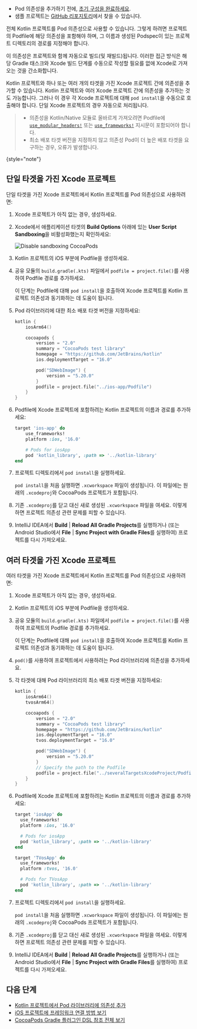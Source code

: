[//]: # (title: Kotlin 프로젝트를 CocoaPods 의존성으로 사용하기)

<tldr>

* Pod 의존성을 추가하기 전에, [초기 구성을 완료하세요](multiplatform-cocoapods-overview.md#set-up-an-environment-to-work-with-cocoapods).
* 샘플 프로젝트는 [GitHub 리포지토리](https://github.com/Kotlin/kmp-with-cocoapods-multitarget-xcode-sample)에서 찾을 수 있습니다.

</tldr>

전체 Kotlin 프로젝트를 Pod 의존성으로 사용할 수 있습니다. 그렇게 하려면 프로젝트의 Podfile에 해당 의존성을 포함해야 하며, 그 이름과 생성된 Podspec이 있는 프로젝트 디렉토리의 경로를 지정해야 합니다.

이 의존성은 프로젝트와 함께 자동으로 빌드(및 재빌드)됩니다. 이러한 접근 방식은 해당 Gradle 태스크와 Xcode 빌드 단계를 수동으로 작성할 필요를 없애 Xcode로 가져오는 것을 간소화합니다.

Kotlin 프로젝트와 하나 또는 여러 개의 타겟을 가진 Xcode 프로젝트 간에 의존성을 추가할 수 있습니다. Kotlin 프로젝트와 여러 Xcode 프로젝트 간에 의존성을 추가하는 것도 가능합니다. 그러나 이 경우 각 Xcode 프로젝트에 대해 `pod install`을 수동으로 호출해야 합니다. 단일 Xcode 프로젝트의 경우 자동으로 처리됩니다.

> * 의존성을 Kotlin/Native 모듈로 올바르게 가져오려면 Podfile에 [`use_modular_headers!`](https://guides.cocoapods.org/syntax/podfile.html#use_modular_headers_bang) 또는 [`use_frameworks!`](https://guides.cocoapods.org/syntax/podfile.html#use_frameworks_bang) 지시문이 포함되어야 합니다.
> * 최소 배포 타겟 버전을 지정하지 않고 의존성 Pod이 더 높은 배포 타겟을 요구하는 경우, 오류가 발생합니다.
>
{style="note"}

## 단일 타겟을 가진 Xcode 프로젝트

단일 타겟을 가진 Xcode 프로젝트에서 Kotlin 프로젝트를 Pod 의존성으로 사용하려면:

1. Xcode 프로젝트가 아직 없는 경우, 생성하세요.
2. Xcode에서 애플리케이션 타겟의 **Build Options** 아래에 있는 **User Script Sandboxing**을 비활성화했는지 확인하세요:

   ![Disable sandboxing CocoaPods](disable-sandboxing-cocoapods.png)

3. Kotlin 프로젝트의 iOS 부분에 Podfile을 생성하세요.
4. 공유 모듈의 `build.gradle(.kts)` 파일에서 `podfile = project.file()`를 사용하여 Podfile 경로를 추가하세요.

   이 단계는 Podfile에 대해 `pod install`을 호출하여 Xcode 프로젝트를 Kotlin 프로젝트 의존성과 동기화하는 데 도움이 됩니다.
5. Pod 라이브러리에 대한 최소 배포 타겟 버전을 지정하세요:

    ```kotlin
    kotlin {
        iosArm64()

        cocoapods {
            version = "2.0"
            summary = "CocoaPods test library"
            homepage = "https://github.com/JetBrains/kotlin"
            ios.deploymentTarget = "16.0"
   
            pod("SDWebImage") {
                version = "5.20.0"
            }
            podfile = project.file("../ios-app/Podfile")
        }
    }
    ```

6. Podfile에 Xcode 프로젝트에 포함하려는 Kotlin 프로젝트의 이름과 경로를 추가하세요:

    ```ruby
    target 'ios-app' do
        use_frameworks!
        platform :ios, '16.0'
    
        # Pods for iosApp
        pod 'kotlin_library', :path => '../kotlin-library'
    end
    ```

7. 프로젝트 디렉토리에서 `pod install`을 실행하세요.

   `pod install`을 처음 실행하면 `.xcworkspace` 파일이 생성됩니다. 이 파일에는 원래의 `.xcodeproj`와 CocoaPods 프로젝트가 포함됩니다.
8. 기존 `.xcodeproj`를 닫고 대신 새로 생성된 `.xcworkspace` 파일을 여세요. 이렇게 하면 프로젝트 의존성 관련 문제를 피할 수 있습니다.
9. IntelliJ IDEA에서 **Build** | **Reload All Gradle Projects**를 실행하거나 (또는 Android Studio에서 **File** | **Sync Project with Gradle Files**를 실행하여) 프로젝트를 다시 가져오세요.

## 여러 타겟을 가진 Xcode 프로젝트

여러 타겟을 가진 Xcode 프로젝트에서 Kotlin 프로젝트를 Pod 의존성으로 사용하려면:

1. Xcode 프로젝트가 아직 없는 경우, 생성하세요.
2. Kotlin 프로젝트의 iOS 부분에 Podfile을 생성하세요.
3. 공유 모듈의 `build.gradle(.kts)` 파일에서 `podfile = project.file()`를 사용하여 프로젝트의 Podfile 경로를 추가하세요.

   이 단계는 Podfile에 대해 `pod install`을 호출하여 Xcode 프로젝트를 Kotlin 프로젝트 의존성과 동기화하는 데 도움이 됩니다.
4. `pod()`를 사용하여 프로젝트에서 사용하려는 Pod 라이브러리에 의존성을 추가하세요.
5. 각 타겟에 대해 Pod 라이브러리의 최소 배포 타겟 버전을 지정하세요:

    ```kotlin
    kotlin {
        iosArm64()
        tvosArm64()

        cocoapods {
            version = "2.0"
            summary = "CocoaPods test library"
            homepage = "https://github.com/JetBrains/kotlin"
            ios.deploymentTarget = "16.0"
            tvos.deploymentTarget = "16.0"

            pod("SDWebImage") {
                version = "5.20.0"
            }
            // Specify the path to the Podfile
            podfile = project.file("../severalTargetsXcodeProject/Podfile")
        }
    }
    ```

6. Podfile에 Xcode 프로젝트에 포함하려는 Kotlin 프로젝트의 이름과 경로를 추가하세요:

    ```ruby
    target 'iosApp' do
      use_frameworks!
      platform :ios, '16.0'
   
      # Pods for iosApp
      pod 'kotlin_library', :path => '../kotlin-library'
    end

    target 'TVosApp' do
      use_frameworks!
      platform :tvos, '16.0'

      # Pods for TVosApp
      pod 'kotlin_library', :path => '../kotlin-library'
    end
    ```

7. 프로젝트 디렉토리에서 `pod install`을 실행하세요.

   `pod install`을 처음 실행하면 `.xcworkspace` 파일이 생성됩니다. 이 파일에는 원래의 `.xcodeproj`와 CocoaPods 프로젝트가 포함됩니다.
8. 기존 `.xcodeproj`를 닫고 대신 새로 생성된 `.xcworkspace` 파일을 여세요. 이렇게 하면 프로젝트 의존성 관련 문제를 피할 수 있습니다.
9. IntelliJ IDEA에서 **Build** | **Reload All Gradle Projects**를 실행하거나 (또는 Android Studio에서 **File** | **Sync Project with Gradle Files**를 실행하여) 프로젝트를 다시 가져오세요.

## 다음 단계

* [Kotlin 프로젝트에서 Pod 라이브러리에 의존성 추가](multiplatform-cocoapods-libraries.md)
* [iOS 프로젝트에 프레임워크 연결 방법 보기](multiplatform-direct-integration.md)
* [CocoaPods Gradle 플러그인 DSL 참조 전체 보기](multiplatform-cocoapods-dsl-reference.md)